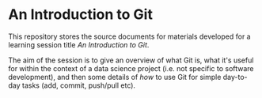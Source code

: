 # An Introduction to Git

This repository stores the source documents for materials developed for a
learning session title _An Introduction to Git_.

The aim of the session is to give an overview of what Git is, what it's useful
for within the context of a data science project (i.e. not specific to software
development), and then some details of _how_ to use Git for simple day-to-day
tasks (add, commit, push/pull etc).